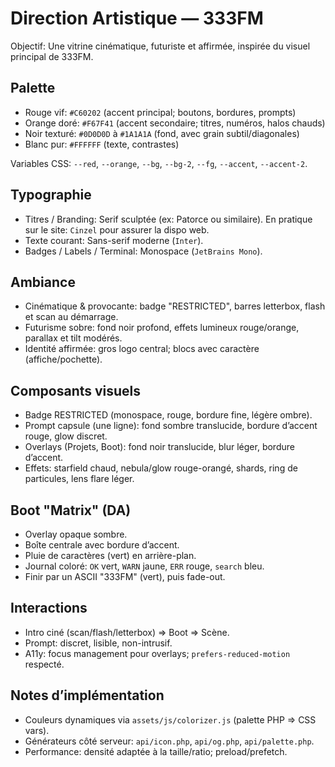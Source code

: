 # Direction Artistique — 333FM

Objectif: Une vitrine cinématique, futuriste et affirmée, inspirée du visuel principal de 333FM.

## Palette
- Rouge vif: `#C60202` (accent principal; boutons, bordures, prompts)
- Orange doré: `#F67F41` (accent secondaire; titres, numéros, halos chauds)
- Noir texturé: `#0D0D0D` à `#1A1A1A` (fond, avec grain subtil/diagonales)
- Blanc pur: `#FFFFFF` (texte, contrastes)

Variables CSS: `--red`, `--orange`, `--bg`, `--bg-2`, `--fg`, `--accent`, `--accent-2`.

## Typographie
- Titres / Branding: Serif sculptée (ex: Patorce ou similaire). En pratique sur le site: `Cinzel` pour assurer la dispo web.
- Texte courant: Sans-serif moderne (`Inter`).
- Badges / Labels / Terminal: Monospace (`JetBrains Mono`).

## Ambiance
- Cinématique & provocante: badge "RESTRICTED", barres letterbox, flash et scan au démarrage.
- Futurisme sobre: fond noir profond, effets lumineux rouge/orange, parallax et tilt modérés.
- Identité affirmée: gros logo central; blocs avec caractère (affiche/pochette).

## Composants visuels
- Badge RESTRICTED (monospace, rouge, bordure fine, légère ombre).
- Prompt capsule (une ligne): fond sombre translucide, bordure d’accent rouge, glow discret.
- Overlays (Projets, Boot): fond noir translucide, blur léger, bordure d’accent.
- Effets: starfield chaud, nebula/glow rouge-orangé, shards, ring de particules, lens flare léger.

## Boot "Matrix" (DA)
- Overlay opaque sombre.
- Boîte centrale avec bordure d’accent.
- Pluie de caractères (vert) en arrière-plan.
- Journal coloré: `OK` vert, `WARN` jaune, `ERR` rouge, `search` bleu.
- Finir par un ASCII "333FM" (vert), puis fade-out.

## Interactions
- Intro ciné (scan/flash/letterbox) => Boot => Scène.
- Prompt: discret, lisible, non-intrusif.
- A11y: focus management pour overlays; `prefers-reduced-motion` respecté.

## Notes d’implémentation
- Couleurs dynamiques via `assets/js/colorizer.js` (palette PHP => CSS vars).
- Générateurs côté serveur: `api/icon.php`, `api/og.php`, `api/palette.php`.
- Performance: densité adaptée à la taille/ratio; preload/prefetch.
